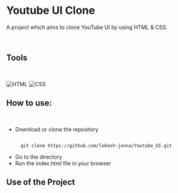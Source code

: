 <h1 id="youtube-ui-clone">Youtube UI Clone</h1>

<p>A project which aims to clone YouTube UI by using HTML & CSS. </p>
<br>

<h2 id="tech-stack-used">Tools</h2>
<br>

<p><img src="https://img.shields.io/badge/html5%20-%23E34F26.svg?&style=for-the-badge&logo=html5&logoColor=white" alt="HTML">
<img src="https://img.shields.io/badge/css3%20-%231572B6.svg?&style=for-the-badge&logo=css3&logoColor=white" alt="CSS">

<h2 id="how-to-use">How to use:</h2>
<br>

<ul>
  <li>Download or clone the repository</li>
<pre><code>
  git clone https://github.com/lokesh-jonna/Youtube_UI.git
</code></pre>
  <li>Go to the directory</li>
  <li>Run the index.html file in your browser</li>
</ul>

<h2 id="use-of-the-project">Use of the Project</h2>
</p>
